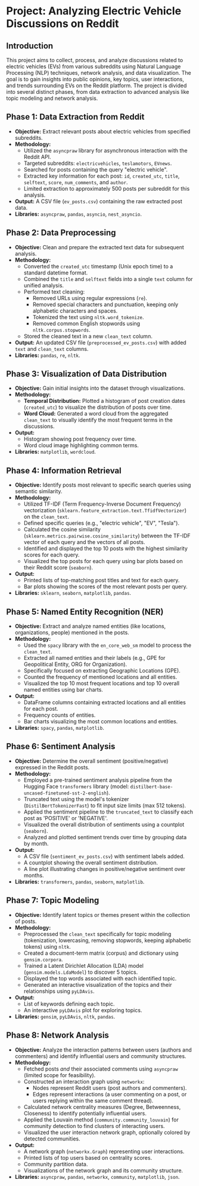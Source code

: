 # Project: Analyzing Electric Vehicle Discussions on Reddit

## Introduction

This project aims to collect, process, and analyze discussions related to electric vehicles (EVs) from various subreddits using Natural Language Processing (NLP) techniques, network analysis, and data visualization. The goal is to gain insights into public opinions, key topics, user interactions, and trends surrounding EVs on the Reddit platform. The project is divided into several distinct phases, from data extraction to advanced analysis like topic modeling and network analysis.

## Phase 1: Data Extraction from Reddit

*   **Objective:** Extract relevant posts about electric vehicles from specified subreddits.
*   **Methodology:**
    *   Utilized the `asyncpraw` library for asynchronous interaction with the Reddit API.
    *   Targeted subreddits: `electricvehicles`, `teslamotors`, `EVnews`.
    *   Searched for posts containing the query "electric vehicle".
    *   Extracted key information for each post: `id`, `created_utc`, `title`, `selftext`, `score`, `num_comments`, and `author`.
    *   Limited extraction to approximately 500 posts per subreddit for this analysis.
*   **Output:** A CSV file (`ev_posts.csv`) containing the raw extracted post data.
*   **Libraries:** `asyncpraw`, `pandas`, `asyncio`, `nest_asyncio`.

## Phase 2: Data Preprocessing

*   **Objective:** Clean and prepare the extracted text data for subsequent analysis.
*   **Methodology:**
    *   Converted the `created_utc` timestamp (Unix epoch time) to a standard datetime format.
    *   Combined the `title` and `selftext` fields into a single `text` column for unified analysis.
    *   Performed text cleaning:
        *   Removed URLs using regular expressions (`re`).
        *   Removed special characters and punctuation, keeping only alphabetic characters and spaces.
        *   Tokenized the text using `nltk.word_tokenize`.
        *   Removed common English stopwords using `nltk.corpus.stopwords`.
    *   Stored the cleaned text in a new `clean_text` column.
*   **Output:** An updated CSV file (`preprocessed_ev_posts.csv`) with added `text` and `clean_text` columns.
*   **Libraries:** `pandas`, `re`, `nltk`.

## Phase 3: Visualization of Data Distribution

*   **Objective:** Gain initial insights into the dataset through visualizations.
*   **Methodology:**
    *   **Temporal Distribution:** Plotted a histogram of post creation dates (`created_utc`) to visualize the distribution of posts over time.
    *   **Word Cloud:** Generated a word cloud from the aggregated `clean_text` to visually identify the most frequent terms in the discussions.
*   **Output:**
    *   Histogram showing post frequency over time.
    *   Word cloud image highlighting common terms.
*   **Libraries:** `matplotlib`, `wordcloud`.

## Phase 4: Information Retrieval

*   **Objective:** Identify posts most relevant to specific search queries using semantic similarity.
*   **Methodology:**
    *   Utilized TF-IDF (Term Frequency-Inverse Document Frequency) vectorization (`sklearn.feature_extraction.text.TfidfVectorizer`) on the `clean_text`.
    *   Defined specific queries (e.g., "electric vehicle", "EV", "Tesla").
    *   Calculated the cosine similarity (`sklearn.metrics.pairwise.cosine_similarity`) between the TF-IDF vector of each query and the vectors of all posts.
    *   Identified and displayed the top 10 posts with the highest similarity scores for each query.
    *   Visualized the top posts for each query using bar plots based on their Reddit score (`seaborn`).
*   **Output:**
    *   Printed lists of top-matching post titles and text for each query.
    *   Bar plots showing the scores of the most relevant posts per query.
*   **Libraries:** `sklearn`, `seaborn`, `matplotlib`, `pandas`.

## Phase 5: Named Entity Recognition (NER)

*   **Objective:** Extract and analyze named entities (like locations, organizations, people) mentioned in the posts.
*   **Methodology:**
    *   Used the `spacy` library with the `en_core_web_sm` model to process the `clean_text`.
    *   Extracted all named entities and their labels (e.g., GPE for Geopolitical Entity, ORG for Organization).
    *   Specifically focused on extracting Geographic Locations (GPE).
    *   Counted the frequency of mentioned locations and all entities.
    *   Visualized the top 10 most frequent locations and top 10 overall named entities using bar charts.
*   **Output:**
    *   DataFrame columns containing extracted locations and all entities for each post.
    *   Frequency counts of entities.
    *   Bar charts visualizing the most common locations and entities.
*   **Libraries:** `spacy`, `pandas`, `matplotlib`.

## Phase 6: Sentiment Analysis

*   **Objective:** Determine the overall sentiment (positive/negative) expressed in the Reddit posts.
*   **Methodology:**
    *   Employed a pre-trained sentiment analysis pipeline from the Hugging Face `transformers` library (model: `distilbert-base-uncased-finetuned-sst-2-english`).
    *   Truncated text using the model's tokenizer (`DistilBertTokenizerFast`) to fit input size limits (max 512 tokens).
    *   Applied the sentiment pipeline to the `truncated_text` to classify each post as 'POSITIVE' or 'NEGATIVE'.
    *   Visualized the overall distribution of sentiments using a countplot (`seaborn`).
    *   Analyzed and plotted sentiment trends over time by grouping data by month.
*   **Output:**
    *   A CSV file (`sentiment_ev_posts.csv`) with sentiment labels added.
    *   A countplot showing the overall sentiment distribution.
    *   A line plot illustrating changes in positive/negative sentiment over months.
*   **Libraries:** `transformers`, `pandas`, `seaborn`, `matplotlib`.

## Phase 7: Topic Modeling

*   **Objective:** Identify latent topics or themes present within the collection of posts.
*   **Methodology:**
    *   Preprocessed the `clean_text` specifically for topic modeling (tokenization, lowercasing, removing stopwords, keeping alphabetic tokens) using `nltk`.
    *   Created a document-term matrix (corpus) and dictionary using `gensim.corpora`.
    *   Trained a Latent Dirichlet Allocation (LDA) model (`gensim.models.LdaModel`) to discover 5 topics.
    *   Displayed the top words associated with each identified topic.
    *   Generated an interactive visualization of the topics and their relationships using `pyLDAvis`.
*   **Output:**
    *   List of keywords defining each topic.
    *   An interactive `pyLDAvis` plot for exploring topics.
*   **Libraries:** `gensim`, `pyLDAvis`, `nltk`, `pandas`.

## Phase 8: Network Analysis

*   **Objective:** Analyze the interaction patterns between users (authors and commenters) and identify influential users and community structures.
*   **Methodology:**
    *   Fetched posts *and* their associated comments using `asyncpraw` (limited scope for feasibility).
    *   Constructed an interaction graph using `networkx`:
        *   Nodes represent Reddit users (post authors and commenters).
        *   Edges represent interactions (a user commenting on a post, or users replying within the same comment thread).
    *   Calculated network centrality measures (Degree, Betweenness, Closeness) to identify potentially influential users.
    *   Applied the Louvain method (`community.community_louvain`) for community detection to find clusters of interacting users.
    *   Visualized the user interaction network graph, optionally colored by detected communities.
*   **Output:**
    *   A network graph (`networkx.Graph`) representing user interactions.
    *   Printed lists of top users based on centrality scores.
    *   Community partition data.
    *   Visualizations of the network graph and its community structure.
*   **Libraries:** `asyncpraw`, `pandas`, `networkx`, `community`, `matplotlib`, `json`.
